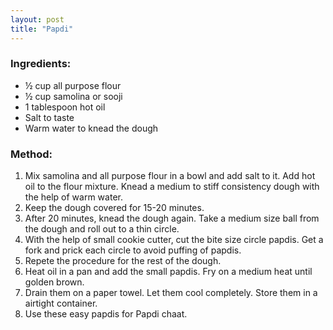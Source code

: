 ```yaml
---
layout: post
title: "Papdi"
---
```



### Ingredients:
* ½ cup all purpose flour
* ½ cup samolina or sooji
* 1 tablespoon hot oil
* Salt to taste
* Warm water to knead the dough

### Method:
1. Mix samolina and all purpose flour in a bowl and add salt to it. Add hot oil to the flour mixture. Knead a medium to stiff consistency dough with the help of warm water. 
2. Keep the dough covered for 15-20 minutes. 
3. After 20 minutes, knead the dough again. Take a medium size ball from the dough and roll out to a thin circle.
4. With the help of small cookie cutter, cut the bite size circle papdis. Get a fork and prick each circle to avoid puffing of papdis. 
5. Repete the procedure for the rest of the dough. 
6. Heat oil in a pan and add the small papdis. Fry on a medium heat until golden brown. 
7. Drain them on a paper towel. Let them cool completely. Store them in a airtight container.  
8. Use these easy papdis for Papdi chaat.